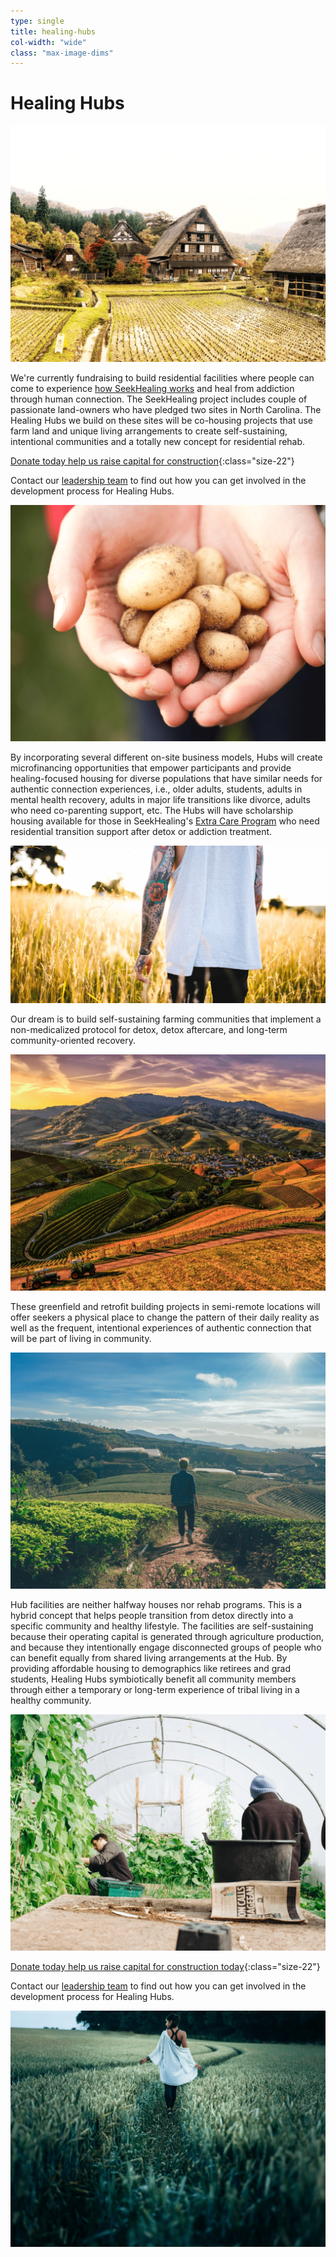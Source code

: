 ```yaml
---
type: single
title: healing-hubs
col-width: "wide"
class: "max-image-dims"
---
```



# Healing Hubs

![Healing Hubs Co-housing Projects](/assets/images/hh-housing-farming.png)

We're currently fundraising to build residential facilities where people can come to experience [how SeekHealing works](/heal/) and heal from addiction through human connection. The SeekHealing project includes couple of passionate land-owners who have pledged two sites in North Carolina. The Healing Hubs we build on these sites will be co-housing projects that use farm land and unique living arrangements to create self-sustaining, intentional communities and a totally new concept for residential rehab.

[Donate today help us raise capital for construction](https://seekhealing.kindful.com/?campaign=340536){:class="size-22"}

Contact our [leadership team](mailto:alan@seekhealing.org) to find out how you can get involved in the development process for Healing Hubs.

![Healing Hubs Development](/assets/images/hh-potatoes.png)

By incorporating several different on-site business models, Hubs will create microfinancing opportunities that empower participants and provide healing-focused housing for diverse populations that have similar needs for authentic connection experiences, i.e., older adults, students, adults in mental health recovery, adults in major life transitions like divorce, adults who need co-parenting support, etc. The Hubs will have scholarship housing available for those in SeekHealing's [Extra Care Program](/extra-care-program/) who need residential transition support after detox or addiction treatment.

![Healing Hubs Extra Care Program](/assets/images/hh-tattoo-field.png)

Our dream is to build self-sustaining farming communities that implement a non-medicalized protocol for detox, detox aftercare, and long-term community-oriented recovery.

![Healing Hubs Farming Community](/assets/images/hh-farm-land.png)

These greenfield and retrofit building projects in semi-remote locations will offer seekers a physical place to change the pattern of their daily reality as well as the frequent, intentional experiences of authentic connection that will be part of living in community.

![Healing Hubs Building Projects](/assets/images/hh-dude-overlooking-hub.png)

Hub facilities are neither halfway houses nor rehab programs. This is a hybrid concept that helps people transition from detox directly into a specific community and healthy lifestyle. The facilities are self-sustaining because their operating capital is generated through agriculture production, and because they intentionally engage disconnected groups of people who can benefit equally from shared living arrangements at the Hub. By providing affordable housing to demographics like retirees and grad students, Healing Hubs symbiotically benefit all community members through either a temporary or long-term experience of tribal living in a healthy community.

![Healing Hubs Greenhouse](/assets/images/hh-greenhouse.png)

[Donate today help us raise capital for construction today](https://seekhealing.kindful.com/?campaign=340536){:class="size-22"}

Contact our [leadership team](mailto:alan@seekhealing.org) to find out how you can get involved in the development process for Healing Hubs.

![Healing Hubs Greenhouse](/assets/images/hh-backless-girl-in-field.png)
